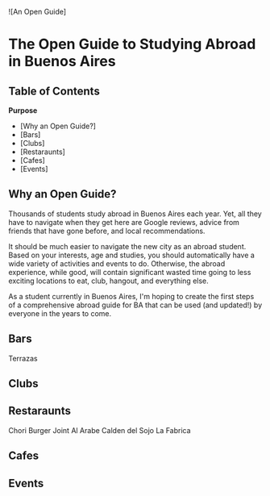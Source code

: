 ![An Open Guide]

The Open Guide to Studying Abroad in Buenos Aires
=====================================

Table of Contents
-----------------

**Purpose**

-	[Why an Open Guide?]
-	[Bars]
-	[Clubs]
- [Restaraunts]
- [Cafes]
- [Events]


Why an Open Guide?
------------------
Thousands of students study abroad in Buenos Aires each year. Yet, all they have to navigate when they get here are Google reviews, advice from friends that have gone before, and local recommendations.

It should be much easier to navigate the new city as an abroad student. Based on your interests, age and studies, you should automatically have a wide variety of activities and events to do. Otherwise, the abroad experience, while good, will contain significant wasted time going to less exciting locations to eat, club, hangout, and everything else.

As a student currently in Buenos Aires, I'm hoping to create the first steps of a comprehensive abroad guide for BA that can be used (and updated!) by everyone in the years to come.

Bars
------------------
Terrazas


Clubs
------------------

Restaraunts
------------------

Chori
Burger Joint
Al Arabe
Calden del Sojo
La Fabrica


Cafes
------------------

Events
------------------
